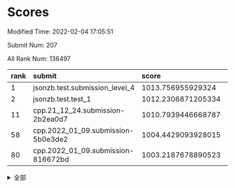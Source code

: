 # Scores

Modified Time: 2022-02-04 17:05:51

Submit Num: 207

All Rank Num: 136497

| rank |               submit               |       score        |       sigma        | pk_num |
| :--- | :--------------------------------- | :----------------- | :----------------- | :----- |
| 1    | jsonzb.test.submission_level_4     | 1013.756955929324  | 0.8142361773583567 | 2643   |
| 2    | jsonzb.test.test_1                 | 1012.2306871205334 | 0.8114315428043325 | 2639   |
| 11   | cpp.21_12_24.submission-2b2ea0d7   | 1010.7939446668787 | 0.7880042335502382 | 2636   |
| 58   | cpp.2022_01_09.submission-5b0e3de2 | 1004.4429093928015 | 0.7150123230598776 | 2639   |
| 80   | cpp.2022_01_09.submission-816672bd | 1003.2187678890523 | 0.7164299546465817 | 2634   |


<details>
<summary>全部</summary>

| rank |                 submit                 |       score        |       sigma        | pk_num |
| :--- | :------------------------------------- | :----------------- | :----------------- | :----- |
| 1    | jsonzb.test.submission_level_4         | 1013.756955929324  | 0.8142361773583567 | 2643   |
| 2    | jsonzb.test.test_1                     | 1012.2306871205334 | 0.8114315428043325 | 2639   |
| 3    | gobigger.level_3.submission_level_3_16 | 1011.9882354056392 | 0.8053748024782604 | 2638   |
| 4    | gobigger.level_3.submission_level_3_21 | 1011.9713588523666 | 0.7758490847633819 | 2638   |
| 5    | gobigger.level_3.submission_level_3_8  | 1011.2553760846121 | 0.7842871621941309 | 2631   |
| 6    | gobigger.level_3.submission_level_3_19 | 1011.1385357697935 | 0.7828554250763088 | 2636   |
| 7    | gobigger.level_3.submission_level_3_15 | 1011.1356958933524 | 0.7914876828270498 | 2640   |
| 8    | gobigger.level_3.submission_level_3_0  | 1011.0915710610062 | 0.7678366237645913 | 2638   |
| 9    | gobigger.level_3.submission_level_3_23 | 1011.0494303555644 | 0.7509931498909905 | 2636   |
| 10   | gobigger.level_3.submission_level_3_32 | 1010.8915293515723 | 0.7844580657917783 | 2639   |
| 11   | cpp.21_12_24.submission-2b2ea0d7       | 1010.7939446668787 | 0.7880042335502382 | 2636   |
| 12   | gobigger.level_3.submission_level_3_49 | 1010.773184332183  | 0.7691506476984579 | 2637   |
| 13   | gobigger.level_3.submission_level_3_45 | 1010.6376942506957 | 0.74215422045926   | 2644   |
| 14   | gobigger.level_3.submission_level_3_48 | 1010.5713056824081 | 0.7525429054204992 | 2633   |
| 15   | gobigger.level_3.submission_level_3_46 | 1010.4125453963258 | 0.7583746389572413 | 2642   |
| 16   | gobigger.level_3.submission_level_3_10 | 1010.3096380553607 | 0.7833211883862116 | 2639   |
| 17   | gobigger.level_3.submission_level_3_17 | 1010.2968475365913 | 0.7514485011593459 | 2634   |
| 18   | gobigger.level_3.submission_level_3_1  | 1010.2961390791183 | 0.7636075219420985 | 2638   |
| 19   | gobigger.level_3.submission_level_3_20 | 1010.2545832385775 | 0.7439346689044837 | 2632   |
| 20   | gobigger.level_3.submission_level_3_36 | 1010.2316389278556 | 0.7499192545738536 | 2640   |
| 21   | gobigger.level_3.submission_level_3_14 | 1010.2076031398628 | 0.7869299446283884 | 2638   |
| 22   | gobigger.level_3.submission_level_3_12 | 1010.1994268557331 | 0.7761240973001392 | 2639   |
| 23   | gobigger.level_3.submission_level_3_18 | 1010.1078852368092 | 0.7491663804556772 | 2634   |
| 24   | gobigger.level_3.submission_level_3_38 | 1010.0661142217825 | 0.766599459792897  | 2640   |
| 25   | gobigger.level_3.submission_level_3_26 | 1010.0526826020977 | 0.7557357265425486 | 2640   |
| 26   | gobigger.level_3.submission_level_3_3  | 1010.0404339877214 | 0.7423482725640489 | 2636   |
| 27   | gobigger.level_3.submission_level_3_35 | 1010.015536381949  | 0.7586620652112995 | 2634   |
| 28   | gobigger.level_3.submission_level_3_9  | 1010.009318206221  | 0.7555661800185414 | 2637   |
| 29   | gobigger.level_3.submission_level_3_29 | 1009.9644688036661 | 0.754485580495019  | 2634   |
| 30   | gobigger.level_3.submission_level_3_25 | 1009.9000115176266 | 0.7504726864025335 | 2638   |
| 31   | gobigger.level_3.submission_level_3_34 | 1009.8974640269014 | 0.7536605153366633 | 2640   |
| 32   | gobigger.level_3.submission_level_3_2  | 1009.8494316123099 | 0.7641670250677028 | 2636   |
| 33   | gobigger.level_3.submission_level_3_41 | 1009.8240436175385 | 0.7717999488982442 | 2637   |
| 34   | gobigger.level_3.submission_level_3_27 | 1009.8055856412344 | 0.7417865833894165 | 2640   |
| 35   | gobigger.level_3.submission_level_3_5  | 1009.7613688887038 | 0.7476323730420474 | 2638   |
| 36   | gobigger.level_3.submission_level_3_30 | 1009.7357483406398 | 0.7514478857235497 | 2639   |
| 37   | gobigger.level_3.submission_level_3_37 | 1009.6763804732618 | 0.773500104530913  | 2634   |
| 38   | gobigger.level_3.submission_level_3_43 | 1009.5930031187281 | 0.7579564832906781 | 2639   |
| 39   | gobigger.level_3.submission_level_3_11 | 1009.5532048952402 | 0.7510858615699437 | 2635   |
| 40   | gobigger.level_3.submission_level_3_6  | 1009.4857538150004 | 0.7569115513872662 | 2640   |
| 41   | gobigger.level_3.submission_level_3_4  | 1009.4752002786347 | 0.7568898202729181 | 2636   |
| 42   | gobigger.level_3.submission_level_3_31 | 1009.4650260326468 | 0.7594921846063772 | 2641   |
| 43   | gobigger.level_3.submission_level_3_40 | 1009.4483986835321 | 0.7541099562194918 | 2640   |
| 44   | gobigger.level_3.submission_level_3_47 | 1009.2483767148602 | 0.7658671239109619 | 2637   |
| 45   | gobigger.level_3.submission_level_3_42 | 1009.1639812715098 | 0.7459890743256666 | 2640   |
| 46   | gobigger.level_3.submission_level_3_28 | 1008.9248219577904 | 0.7418276473559209 | 2638   |
| 47   | gobigger.level_3.submission_level_3_22 | 1008.8908992776722 | 0.7697316099694531 | 2638   |
| 48   | gobigger.level_3.submission_level_3_13 | 1008.8530621214989 | 0.7556880556932322 | 2633   |
| 49   | gobigger.level_3.submission_level_3_44 | 1008.759117377076  | 0.7335433386289165 | 2638   |
| 50   | gobigger.level_3.submission_level_3_7  | 1008.6251849355535 | 0.7367712275518823 | 2638   |
| 51   | gobigger.level_3.submission_level_3_24 | 1008.4769647234615 | 0.7421003897711967 | 2633   |
| 52   | gobigger.level_3.submission_level_3_39 | 1008.4224049134837 | 0.7458019721484773 | 2639   |
| 53   | gobigger.level_3.submission_level_3_33 | 1007.652873214296  | 0.7530792830353613 | 2630   |
| 54   | gobigger.level_1.submission_level_1_12 | 1005.2817554509146 | 0.7131189160654816 | 2637   |
| 55   | gobigger.level_1.submission_level_1_15 | 1004.9614284248285 | 0.728415350695441  | 2644   |
| 56   | gobigger.level_1.submission_level_1_32 | 1004.6321443589998 | 0.7291384361296461 | 2639   |
| 57   | gobigger.level_1.submission_level_1_45 | 1004.5739152001848 | 0.7238645711020621 | 2636   |
| 58   | cpp.2022_01_09.submission-5b0e3de2     | 1004.4429093928015 | 0.7150123230598776 | 2639   |
| 59   | gobigger.level_1.submission_level_1_6  | 1004.3184278863857 | 0.7162989345853229 | 2638   |
| 60   | gobigger.level_1.submission_level_1_23 | 1004.2400606200982 | 0.7215552490573569 | 2642   |
| 61   | gobigger.level_1.submission_level_1_24 | 1004.2332991395858 | 0.7097281938681572 | 2636   |
| 62   | gobigger.level_1.submission_level_1_48 | 1004.1908069424808 | 0.7204115104820104 | 2637   |
| 63   | gobigger.level_1.submission_level_1_31 | 1004.171832097411  | 0.7156418686211228 | 2637   |
| 64   | gobigger.level_1.submission_level_1_9  | 1004.056708161216  | 0.7245296354992443 | 2641   |
| 65   | gobigger.level_1.submission_level_1_8  | 1003.9782133456747 | 0.712544772924789  | 2637   |
| 66   | gobigger.level_1.submission_level_1_42 | 1003.9726867784271 | 0.7353931890885769 | 2635   |
| 67   | gobigger.level_1.submission_level_1_39 | 1003.92855982123   | 0.7032071726554213 | 2639   |
| 68   | gobigger.level_1.submission_level_1_22 | 1003.9203316871246 | 0.7241460776917271 | 2638   |
| 69   | gobigger.level_1.submission_level_1_40 | 1003.8232016029124 | 0.7170712553388285 | 2637   |
| 70   | gobigger.level_1.submission_level_1_4  | 1003.8040074387558 | 0.7066502909608842 | 2637   |
| 71   | gobigger.level_1.submission_level_1_2  | 1003.6301982615263 | 0.7082053946358068 | 2641   |
| 72   | gobigger.level_1.submission_level_1_34 | 1003.5812944897756 | 0.7214143536660421 | 2640   |
| 73   | gobigger.level_1.submission_level_1_28 | 1003.5658712561354 | 0.7146135373023598 | 2636   |
| 74   | gobigger.level_1.submission_level_1_5  | 1003.5293181663817 | 0.7220900265350005 | 2638   |
| 75   | gobigger.level_1.submission_level_1_27 | 1003.4925772340008 | 0.7116636823120144 | 2644   |
| 76   | gobigger.level_1.submission_level_1_26 | 1003.4697091689673 | 0.7099080785452677 | 2632   |
| 77   | gobigger.level_1.submission_level_1_44 | 1003.3977129933755 | 0.6990575787789004 | 2633   |
| 78   | gobigger.level_1.submission_level_1_14 | 1003.3643888172465 | 0.7129425134953865 | 2639   |
| 79   | gobigger.level_1.submission_level_1_11 | 1003.2662758927368 | 0.7271397658404328 | 2642   |
| 80   | cpp.2022_01_09.submission-816672bd     | 1003.2187678890523 | 0.7164299546465817 | 2634   |
| 81   | gobigger.level_1.submission_level_1_49 | 1003.204566842185  | 0.7228384491026479 | 2639   |
| 82   | gobigger.level_1.submission_level_1_20 | 1003.2017070078936 | 0.7253318773635155 | 2642   |
| 83   | gobigger.level_1.submission_level_1_1  | 1003.1642326560761 | 0.7208568719413281 | 2635   |
| 84   | gobigger.level_1.submission_level_1_29 | 1003.1452025391613 | 0.7082872386711128 | 2638   |
| 85   | gobigger.level_1.submission_level_1_13 | 1003.1440146970131 | 0.7168283000399384 | 2632   |
| 86   | gobigger.level_1.submission_level_1_16 | 1003.070742487567  | 0.7152641949725858 | 2638   |
| 87   | gobigger.level_1.submission_level_1_25 | 1003.0279302609118 | 0.7196678749559524 | 2636   |
| 88   | gobigger.level_1.submission_level_1_46 | 1003.0185930658826 | 0.7143928178016664 | 2637   |
| 89   | gobigger.level_1.submission_level_1_19 | 1002.9995147680366 | 0.7143273319069972 | 2637   |
| 90   | gobigger.level_1.submission_level_1_21 | 1002.9919840917847 | 0.7242805734310139 | 2637   |
| 91   | gobigger.level_1.submission_level_1_18 | 1002.8482166319233 | 0.7135888554632793 | 2636   |
| 92   | gobigger.level_1.submission_level_1_30 | 1002.8072336026897 | 0.7222089216313151 | 2635   |
| 93   | gobigger.level_1.submission_level_1_35 | 1002.7952582963267 | 0.7288841443289307 | 2638   |
| 94   | gobigger.level_1.submission_level_1_0  | 1002.7934814027354 | 0.7159147328777834 | 2640   |
| 95   | gobigger.level_1.submission_level_1_10 | 1002.6482123813298 | 0.7078216755019074 | 2637   |
| 96   | gobigger.level_1.submission_level_1_36 | 1002.6185619701616 | 0.7104460438865936 | 2633   |
| 97   | gobigger.level_1.submission_level_1_38 | 1002.5131651257063 | 0.7250980803050031 | 2642   |
| 98   | gobigger.level_1.submission_level_1_17 | 1002.5004712894046 | 0.7171729660863988 | 2632   |
| 99   | gobigger.level_1.submission_level_1_7  | 1002.3396096752891 | 0.7121726924671584 | 2640   |
| 100  | gobigger.level_1.submission_level_1_3  | 1002.1984578970755 | 0.7268069676968618 | 2636   |
| 101  | gobigger.level_1.submission_level_1_41 | 1002.1913534974664 | 0.7195569133843552 | 2637   |
| 102  | gobigger.level_1.submission_level_1_43 | 1002.131924353798  | 0.7116952516983286 | 2640   |
| 103  | gobigger.level_1.submission_level_1_33 | 1001.8654302667917 | 0.7212758929251307 | 2637   |
| 104  | gobigger.level_1.submission_level_1_47 | 1001.8405122713402 | 0.7110644815688651 | 2639   |
| 105  | gobigger.level_1.submission_level_1_37 | 1001.8048431381271 | 0.7222115632992753 | 2637   |
| 106  | gobigger.random.submission_random_47   | 997.7087679508267  | 0.7112720326489277 | 2638   |
| 107  | gobigger.random.submission_random_44   | 997.372695176369   | 0.7066734002052161 | 2634   |
| 108  | gobigger.random.submission_random_21   | 997.1496866891335  | 0.7089697149079605 | 2641   |
| 109  | gobigger.random.submission_random_37   | 997.1108963620695  | 0.7099325729388393 | 2645   |
| 110  | gobigger.random.submission_random_30   | 997.0253679802884  | 0.7075257027295547 | 2642   |
| 111  | gobigger.random.submission_random_23   | 996.9484120972866  | 0.7265264567520158 | 2642   |
| 112  | gobigger.random.submission_random_36   | 996.8649763713746  | 0.701720291252379  | 2636   |
| 113  | gobigger.random.submission_random_43   | 996.8431161990757  | 0.7145999364810992 | 2638   |
| 114  | gobigger.random.submission_random_48   | 996.7818550108252  | 0.7312821034853468 | 2633   |
| 115  | gobigger.random.submission_random_35   | 996.777762942082   | 0.7066217213711159 | 2637   |
| 116  | gobigger.random.submission_random_4    | 996.6809693817562  | 0.6967330484779498 | 2637   |
| 117  | gobigger.random.submission_random_11   | 996.6409069633637  | 0.6973671531779501 | 2641   |
| 118  | gobigger.random.submission_random_1    | 996.5398389963915  | 0.7212284451524337 | 2634   |
| 119  | gobigger.random.submission_random_16   | 996.4787910321983  | 0.7060420183492272 | 2638   |
| 120  | gobigger.random.submission_random_29   | 996.4138480997665  | 0.715605961096314  | 2634   |
| 121  | gobigger.random.submission_random_3    | 996.3837639159503  | 0.7219477659000465 | 2638   |
| 122  | gobigger.random.submission_random_18   | 996.3759953361975  | 0.7221441681226497 | 2638   |
| 123  | gobigger.random.submission_random_19   | 996.1170549410344  | 0.7073613959350851 | 2636   |
| 124  | gobigger.random.submission_random_24   | 996.0680958011083  | 0.7214661619635904 | 2640   |
| 125  | gobigger.random.submission_random_46   | 996.0405228027392  | 0.7154232585856422 | 2637   |
| 126  | gobigger.random.submission_random_15   | 996.0215514069264  | 0.7132542659533365 | 2641   |
| 127  | gobigger.random.submission_random_8    | 995.9687182193676  | 0.7086827899274079 | 2639   |
| 128  | gobigger.random.submission_random_28   | 995.9491098050327  | 0.7043446416019222 | 2636   |
| 129  | gobigger.random.submission_random_40   | 995.9202524412473  | 0.7065803328410161 | 2640   |
| 130  | gobigger.random.submission_random_45   | 995.8954435912556  | 0.7001633787037217 | 2636   |
| 131  | gobigger.random.submission_random_41   | 995.8589001183344  | 0.7064344707721792 | 2635   |
| 132  | gobigger.random.submission_random_2    | 995.8101225783505  | 0.7152301696653027 | 2635   |
| 133  | gobigger.random.submission_random_31   | 995.7722616393195  | 0.7196611548210412 | 2640   |
| 134  | gobigger.random.submission_random_6    | 995.7339910849709  | 0.7226198651235454 | 2640   |
| 135  | gobigger.random.submission_random_38   | 995.7041248459866  | 0.7127128101769648 | 2641   |
| 136  | gobigger.random.submission_random_13   | 995.672747951294   | 0.7153886653910875 | 2635   |
| 137  | gobigger.random.submission_random_42   | 995.6252414860465  | 0.71294261595305   | 2638   |
| 138  | gobigger.random.submission_random_27   | 995.5967305979434  | 0.712554329775485  | 2641   |
| 139  | gobigger.random.submission_random_32   | 995.5383586766204  | 0.7056523520540653 | 2636   |
| 140  | gobigger.random.submission_random_20   | 995.4380359393285  | 0.7181928002876983 | 2636   |
| 141  | gobigger.random.submission_random_10   | 995.4370181533774  | 0.7083325778393709 | 2643   |
| 142  | gobigger.random.submission_random_39   | 995.4068803109276  | 0.7142930816047275 | 2640   |
| 143  | gobigger.random.submission_random_14   | 995.3823605447918  | 0.7234574210841687 | 2638   |
| 144  | gobigger.random.submission_random_25   | 995.3738069943788  | 0.7155394226678311 | 2638   |
| 145  | gobigger.random.submission_random_49   | 995.2041678122173  | 0.7201953196127312 | 2632   |
| 146  | gobigger.random.submission_random_5    | 995.1523353965179  | 0.7198941029219473 | 2633   |
| 147  | gobigger.random.submission_random_17   | 995.1320975006558  | 0.7112649640951217 | 2632   |
| 148  | gobigger.random.submission_random_22   | 995.1158020016035  | 0.7242785319456895 | 2637   |
| 149  | gobigger.random.submission_random_9    | 994.9571338871576  | 0.7143514195877505 | 2639   |
| 150  | gobigger.random.submission_random_26   | 994.930277636833   | 0.721634642694791  | 2637   |
| 151  | gobigger.random.submission_random_7    | 994.8949462578628  | 0.719664653035341  | 2635   |
| 152  | gobigger.random.submission_random_33   | 994.8228554818321  | 0.7318031257924005 | 2638   |
| 153  | gobigger.random.submission_random_12   | 994.8066518215838  | 0.7154145136324335 | 2634   |
| 154  | gobigger.random.submission_random_34   | 994.6639631719514  | 0.7165814489093324 | 2642   |
| 155  | gobigger.random.submission_random_0    | 994.6286790622039  | 0.7194626486965773 | 2640   |
| 156  | gobigger.level_2.submission_level_2_14 | 994.1381988628234  | 0.7333131351345601 | 2632   |
| 157  | gobigger.level_2.submission_level_2_6  | 993.7591322437055  | 0.727985213454052  | 2639   |
| 158  | gobigger.level_2.submission_level_2_42 | 993.4844759096472  | 0.7395279302171168 | 2640   |
| 159  | gobigger.level_2.submission_level_2_23 | 993.3770667061972  | 0.7541452341707947 | 2642   |
| 160  | gobigger.level_2.submission_level_2_9  | 993.2874562271584  | 0.7223415177130756 | 2639   |
| 161  | gobigger.level_2.submission_level_2_46 | 993.1949523525951  | 0.7463347283513293 | 2636   |
| 162  | gobigger.level_2.submission_level_2_27 | 993.0887192662875  | 0.7445165599182978 | 2634   |
| 163  | gobigger.level_2.submission_level_2_31 | 993.0735069047902  | 0.7371136178441913 | 2639   |
| 164  | gobigger.level_2.submission_level_2_28 | 992.9255243190676  | 0.7400515571870516 | 2642   |
| 165  | gobigger.level_2.submission_level_2_47 | 992.7582616314878  | 0.7410919369234613 | 2638   |
| 166  | gobigger.level_2.submission_level_2_4  | 992.7213570438424  | 0.7420315157546433 | 2638   |
| 167  | gobigger.level_2.submission_level_2_12 | 992.7155694972392  | 0.7373492921522056 | 2640   |
| 168  | gobigger.level_2.submission_level_2_19 | 992.5754050559019  | 0.7452408605226841 | 2640   |
| 169  | gobigger.level_2.submission_level_2_43 | 992.5738076394116  | 0.7497384818049309 | 2635   |
| 170  | gobigger.level_2.submission_level_2_37 | 992.5670473577009  | 0.7535002635808491 | 2641   |
| 171  | gobigger.level_2.submission_level_2_22 | 992.5110054642471  | 0.7345457600527798 | 2637   |
| 172  | gobigger.level_2.submission_level_2_2  | 992.49852253794    | 0.7357467698406965 | 2635   |
| 173  | gobigger.level_2.submission_level_2_40 | 992.4083806803246  | 0.7331819628732721 | 2635   |
| 174  | gobigger.level_2.submission_level_2_32 | 992.3988933726055  | 0.7491924701139651 | 2638   |
| 175  | gobigger.level_2.submission_level_2_13 | 992.339450014779   | 0.7501455640254377 | 2638   |
| 176  | gobigger.level_2.submission_level_2_49 | 992.315353937383   | 0.7285713713525315 | 2636   |
| 177  | gobigger.level_2.submission_level_2_1  | 992.2903051995498  | 0.7589058569903322 | 2644   |
| 178  | gobigger.level_2.submission_level_2_36 | 992.2652142609094  | 0.7442334916504604 | 2637   |
| 179  | gobigger.level_2.submission_level_2_17 | 992.2248723348827  | 0.7298965757712313 | 2644   |
| 180  | gobigger.level_2.submission_level_2_48 | 992.0993986139866  | 0.7405684667630532 | 2636   |
| 181  | gobigger.level_2.submission_level_2_41 | 991.9670288218136  | 0.7363517941241361 | 2637   |
| 182  | gobigger.level_2.submission_level_2_25 | 991.9376248044864  | 0.7603499893515377 | 2636   |
| 183  | gobigger.level_2.submission_level_2_45 | 991.8938199201484  | 0.7499928186966576 | 2639   |
| 184  | gobigger.level_2.submission_level_2_7  | 991.8795737489738  | 0.7224976672950548 | 2640   |
| 185  | gobigger.level_2.submission_level_2_34 | 991.7281955823192  | 0.7509558963738759 | 2632   |
| 186  | gobigger.level_2.submission_level_2_3  | 991.7192144498808  | 0.7613097604528785 | 2639   |
| 187  | gobigger.level_2.submission_level_2_30 | 991.669068191402   | 0.741021575973692  | 2636   |
| 188  | gobigger.level_2.submission_level_2_18 | 991.637507824762   | 0.7401669728494801 | 2633   |
| 189  | gobigger.level_2.submission_level_2_10 | 991.5912455511801  | 0.7434065109367006 | 2640   |
| 190  | gobigger.level_2.submission_level_2_16 | 991.4424279759376  | 0.7710730101471184 | 2633   |
| 191  | gobigger.level_2.submission_level_2_39 | 991.4077089995666  | 0.7389403216701784 | 2638   |
| 192  | gobigger.level_2.submission_level_2_5  | 991.2799822053437  | 0.7609176187701926 | 2635   |
| 193  | gobigger.level_2.submission_level_2_11 | 991.1998338619843  | 0.7476022292849139 | 2641   |
| 194  | gobigger.level_2.submission_level_2_20 | 991.1739669247573  | 0.7542147206411453 | 2635   |
| 195  | gobigger.level_2.submission_level_2_26 | 991.1695703638203  | 0.7427460712176509 | 2635   |
| 196  | gobigger.level_2.submission_level_2_8  | 991.1234008249892  | 0.7590003730692888 | 2635   |
| 197  | gobigger.level_2.submission_level_2_33 | 991.1230061884786  | 0.7564735924998829 | 2640   |
| 198  | gobigger.level_2.submission_level_2_38 | 991.0099646512284  | 0.7491128751187219 | 2635   |
| 199  | gobigger.level_2.submission_level_2_15 | 990.9883299262792  | 0.7620607632071834 | 2638   |
| 200  | gobigger.level_2.submission_level_2_29 | 990.8560037171703  | 0.7514403628160088 | 2634   |
| 201  | gobigger.level_2.submission_level_2_21 | 990.757711663956   | 0.7475923036638127 | 2644   |
| 202  | gobigger.level_2.submission_level_2_24 | 990.7541222970049  | 0.767089542898931  | 2641   |
| 203  | gobigger.level_2.submission_level_2_35 | 990.4587609478681  | 0.7662519766506546 | 2640   |
| 204  | gobigger.level_2.submission_level_2_0  | 990.128345194959   | 0.7813995030925842 | 2635   |
| 205  | gobigger.level_2.submission_level_2_44 | 990.1155739377149  | 0.7694997462753039 | 2637   |
| 206  | gobigger.none.submission_none_1        | 976.8066297264154  | 1.4556016855120093 | 2641   |
| 207  | gobigger.none.submission_none_0        | 975.4385917074105  | 1.4847484273137441 | 2641   |

</details>